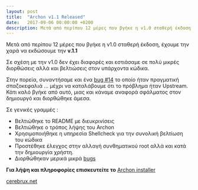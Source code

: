 ```yaml
---
layout: post
title:  "Archon v1.1 Released"
date:   2017-09-06 00:00:00 +0200
description: Μετά από περίπου 12 μέρες που βγήκε η v1.0 σταθερή έκδοση, έχουμε την χαρά να εκδώσουμε την **v.1.1**
---
```

Μετά από περίπου 12 μέρες που βγήκε η v1.0 σταθερή έκδοση, έχουμε την χαρά να εκδώσουμε την **v.1.1**

Σε σχέση με την v1.0 δεν έχει διαφορές και εστιάσαμε σε πολύ μικρές διορθώσεις αλλά και βελτιώσεις στον υπάρχοντα κώδικα.

Στην πορεία, συναντήσαμε και ένα [bug #14](https://github.com/CerebruxCode/Archon/issues/14) το οποίο ήταν πραγματική σπαζοκεφαλιά ... μέχρι να καταλάβουμε ότι το πρόβλημα ήταν Upstream. Κάτι καλό βγήκε από αυτό, μιας και κάναμε αναφορά σφάλματος στον δημιουργό και διορθώθηκε άμεσα.

Σε γενικές γραμμές : 

- Βελτιώθηκε το README με διευκρινίσεις
- Βελτιώθηκε ο τρόπος λήψης του Archon
- Χρησιμοποιήθηκε η υπηρεσία Shellcheck για την συνολική βελτίωση του κώδικα
- Προστέθηκε έλεγχος στην αλλαγή συνθηματικού root αλλά και κατά την δημιουργία χρήστη.
- Διορθώθηκαν μερικά μικρά [bugs](https://github.com/CerebruxCode/Archon/milestone/1?closed=1)



**Για λήψη και πληροφορίες επισκευτείτε το** [Archon installer](https://github.com/CerebruxCode/Archon)





[cerebrux.net](https://cerebrux.net)
